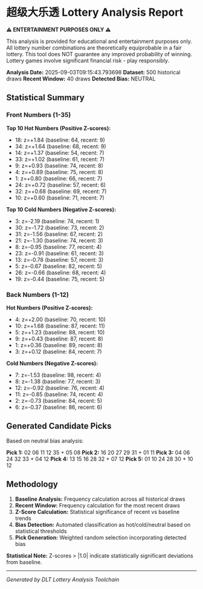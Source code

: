 # 超级大乐透 Lottery Analysis Report

**⚠️ ENTERTAINMENT PURPOSES ONLY ⚠️**

This analysis is provided for educational and entertainment purposes only.
All lottery number combinations are theoretically equiprobable in a fair lottery.
This tool does NOT guarantee any improved probability of winning.
Lottery games involve significant financial risk - play responsibly.

**Analysis Date:** 2025-09-03T09:15:43.793698
**Dataset:** 500 historical draws
**Recent Window:** 40 draws
**Detected Bias:** NEUTRAL

## Statistical Summary

### Front Numbers (1-35)
**Top 10 Hot Numbers (Positive Z-scores):**
- 18: z=+1.84 (baseline: 64, recent: 9)
- 34: z=+1.64 (baseline: 68, recent: 9)
- 14: z=+1.37 (baseline: 54, recent: 7)
- 33: z=+1.02 (baseline: 61, recent: 7)
-  9: z=+0.93 (baseline: 74, recent: 8)
-  4: z=+0.89 (baseline: 75, recent: 8)
-  1: z=+0.80 (baseline: 66, recent: 7)
- 24: z=+0.72 (baseline: 57, recent: 6)
- 32: z=+0.68 (baseline: 69, recent: 7)
- 10: z=+0.60 (baseline: 71, recent: 7)

**Top 10 Cold Numbers (Negative Z-scores):**
-  3: z=-2.19 (baseline: 74, recent: 1)
- 30: z=-1.72 (baseline: 73, recent: 2)
- 31: z=-1.56 (baseline: 67, recent: 2)
- 21: z=-1.30 (baseline: 74, recent: 3)
-  8: z=-0.95 (baseline: 77, recent: 4)
- 23: z=-0.91 (baseline: 61, recent: 3)
- 13: z=-0.78 (baseline: 57, recent: 3)
-  5: z=-0.67 (baseline: 82, recent: 5)
- 26: z=-0.66 (baseline: 68, recent: 4)
- 19: z=-0.44 (baseline: 75, recent: 5)

### Back Numbers (1-12)
**Hot Numbers (Positive Z-scores):**
-  4: z=+2.00 (baseline: 70, recent: 10)
- 10: z=+1.68 (baseline: 87, recent: 11)
-  5: z=+1.23 (baseline: 88, recent: 10)
-  9: z=+0.43 (baseline: 87, recent: 8)
-  1: z=+0.36 (baseline: 89, recent: 8)
-  3: z=+0.12 (baseline: 84, recent: 7)

**Cold Numbers (Negative Z-scores):**
-  7: z=-1.53 (baseline: 98, recent: 4)
-  8: z=-1.38 (baseline: 77, recent: 3)
- 12: z=-0.92 (baseline: 76, recent: 4)
- 11: z=-0.85 (baseline: 74, recent: 4)
-  2: z=-0.73 (baseline: 84, recent: 5)
-  6: z=-0.37 (baseline: 86, recent: 6)

## Generated Candidate Picks

Based on neutral bias analysis:

**Pick 1:** 02 06 11 12 35 + 05 08
**Pick 2:** 16 20 27 29 31 + 01 11
**Pick 3:** 04 06 24 32 33 + 04 12
**Pick 4:** 13 15 16 28 32 + 07 12
**Pick 5:** 01 10 24 28 30 + 10 12

## Methodology

1. **Baseline Analysis:** Frequency calculation across all historical draws
2. **Recent Window:** Frequency calculation for the most recent draws
3. **Z-Score Calculation:** Statistical significance of recent vs baseline trends
4. **Bias Detection:** Automated classification as hot/cold/neutral based on statistical thresholds
5. **Pick Generation:** Weighted random selection incorporating detected bias

**Statistical Note:** Z-scores > |1.0| indicate statistically significant deviations from baseline.

---
*Generated by DLT Lottery Analysis Toolchain*